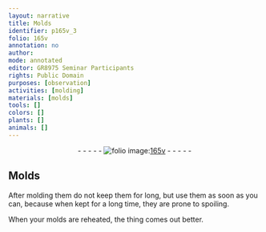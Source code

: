 ```yaml
---
layout: narrative
title: Molds
identifier: p165v_3
folio: 165v
annotation: no
author:
mode: annotated
editor: GR8975 Seminar Participants
rights: Public Domain
purposes: [observation]
activities: [molding]
materials: [molds]
tools: []
colors: []
plants: []
animals: []
---
```


 <div class="folio" align="center">- - - - - <a href="http://gallica.bnf.fr/ark:/12148/btv1b10500001g/f336.image" target="_blank"><img src="https://cu-mkp.github.io/GR8975-edition/assets/photo-icon.png" alt="folio image: " style="display:inline-block; margin-bottom:-3px;"/>165v</a> - - - - - </div> <span class="activity"></span> 

## Molds

 
After molding them do not keep them for long, but use them as soon as you can, because when kept for a long time, they are prone to spoiling.
 
When your <span class="material">molds</span> are reheated, the thing comes out better.
 